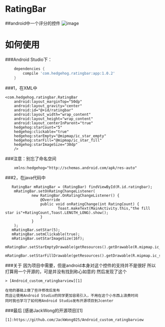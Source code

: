 # RatingBar
##android中一个评分的控件
![image](https://github.com/hedge-hog/RatingBar/blob/master/ic_demo.png)
# 如何使用
###Android Studio下：
```groovy
    dependencies {
        compile 'com.hedgehog.ratingbar:app:1.0.2'
    }
```
###1，在XML中

    <com.hedgehog.ratingbar.RatingBar
        android:layout_marginTop="50dp"
        android:layout_gravity="center"
        android:id="@+id/ratingbar"
        android:layout_width="wrap_content"
        android:layout_height="wrap_content"
        android:layout_centerInParent="true"
        hedgehog:starCount="5"
        hedgehog:clickable="true"
        hedgehog:starEmpty="@mipmap/ic_star_empty"
        hedgehog:starFill="@mipmap/ic_star_fill"
        hedgehog:starImageSize="30dp"
        />
###注意：别忘了命名空间
```
    xmlns:hedgehog="http://schemas.android.com/apk/res-auto"
```
###2，在java代码中

       RatingBar mRatingBar = (RatingBar) findViewById(R.id.ratingbar);
        mRatingBar.setOnRatingChangeListener(
                new RatingBar.OnRatingChangeListener() {
                    @Override
                    public void onRatingChange(int RatingCount) {
                            Toast.makeText(MainActivity.this,"the fill star is"+RatingCount,Toast.LENGTH_LONG).show();
                    }
                }
        );
       mRatingBar.setStar(5);
       mRatingBar.setmClickable(true);
       mRatingBar.setStarImageSize(16f);
       mRatingBar.setStarEmptyDrawable(getResources().getDrawable(R.mipmap.ic_star_empty));
       mRatingBar.setStarFillDrawable(getResources().getDrawable(R.mipmap.ic_star_fill));
###关于
    因为项目中需要，但是android本身对这个控件的支持并不是很好
    所以打算用一个开源的，可是并没有找到称心如意的
    然后发现了这个  
    
    > [Android_custom_ratingbarview][1]
    
    在他的基础上做了些许修改后发布
    而且让使用Android Studio的同学更加容易引入，不用在这个小东西上浪费时间
    同时我也学习了如何用Android Studio发布开源项目到Jcenter
###最后
    [感谢JackWong的开源项目][1]
    
    [1]:https://github.com/JackWong025/Android_custom_ratingbarview

    
